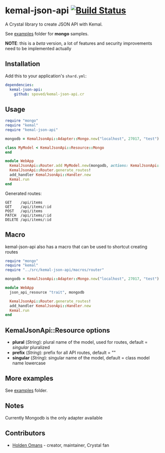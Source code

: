 # kemal-json-api [![Build Status](https://travis-ci.org/spoved/kemal-json-api.cr.svg?branch=master)](https://travis-ci.org/spoved/kemal-json-api.cr)

A Crystal library to create JSON API with Kemal.

See [examples](https://github.com/spoved/kemal-json-api.cr/tree/master/examples) folder for **mongo** samples.

**NOTE**: this is a *beta* version, a lot of features and security improvements need to be implemented actually

## Installation

Add this to your application's `shard.yml`:

```yaml
dependencies:
  kemal-json-api:
    github: spoved/kemal-json-api.cr
```

## Usage

```ruby
require "mongo"
require "kemal"
require "kemal-json-api"

mongodb = KemalJsonApi::Adapter::Mongo.new("localhost", 27017, "test")

class MyModel < KemalJsonApi::Resource::Mongo
end

module WebApp
  KemalJsonApi::Router.add MyModel.new(mongodb, actions: KemalJsonApi::ALL_ACTIONS, prefix: "api", singular: "item")
  KemalJsonApi::Router.generate_routes!
  add_handler KemalJsonApi::Handler.new
  Kemal.run
end
```

Generated routes:

```text
GET    /api/items
GET    /api/items/:id
POST   /api/items
PATCH  /api/items/:id
DELETE /api/items/:id
```

## Macro

kemal-json-api also has a macro that can be used to shortcut creating routes

```ruby
require "mongo"
require "kemal"
require "../src/kemal-json-api/macros/router"

mongodb = KemalJsonApi::Adapter::Mongo.new("localhost", 27017, "test")

module WebApp
  json_api_resource "trait", mongodb

  KemalJsonApi::Router.generate_routes!
  add_handler KemalJsonApi::Handler.new
  Kemal.run
end
```

## KemalJsonApi::Resource options

- **plural** (*String*): plural name of the model, used for routes, default = *singular* pluralized
- **prefix** (*String*): prefix for all API routes, default = ""
- **singular** (*String*): singular name of the model, default = class model name lowercase

## More examples

See [examples](https://github.com/spoved/kemal-json-api.cr/tree/master/examples) folder.

## Notes

Currently Mongodb is the only adapter available

## Contributors

- [Holden Omans](https://github.com/kalinon) - creator, maintainer, Crystal fan
